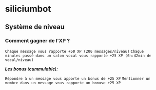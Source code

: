 # siliciumbot

## Système de niveau

### Comment gagner de l'XP ?

`
Chaque message vous rapporte +50 XP (200 messages/niveau)
`
`
Chaque minutes passé dans un salon vocal vous rapporte +25 XP (6h:42min de vocal/niveau)
`

**_Les bonus (cummulable):_**

`
Répondre à un message vous apporte un bonus de +25 XP
`
`
Mentionner un membre dans un message vous rapporte un bonuse +25 XP
`
